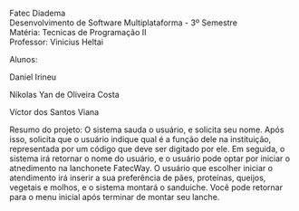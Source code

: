 Fatec Diadema <br>
Desenvolvimento de Software Multiplataforma - 3º Semestre<br>
Matéria: Tecnicas de Programação II<br>
Professor: Vinicius Heltai<br>

Alunos: <p>Daniel Irineu</p>
        <p>Níkolas Yan de Oliveira Costa</p>
        <p>Víctor dos Santos Viana</p>

Resumo do projeto: O sistema sauda o usuário, e solicita seu nome. Após isso, solicita que o usuário indique qual é a função dele na instituição, representada por um código que deve ser digitado por ele. Em seguida, o sistema irá retornar o nome do usuário, e o usuário pode optar por iniciar o atnedimento na lanchonete FatecWay. O usuário que escolher iniciar o atendimento irá inserir a sua preferência de pães, proteínas, queijos, vegetais e molhos, e o sistema montará o sanduiche. Você pode retornar para o menu inicial após terminar de montar seu lanche.
